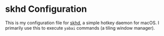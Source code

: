 # skhd Configuration

This is my configuration file for [skhd](https://github.com/koekeishiya/skhd), a simple hotkey daemon for macOS. I primarily use this to execute `yabai` commands (a tiling window manager).

